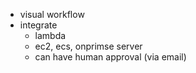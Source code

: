 - visual workflow
- integrate
    - lambda
    - ec2, ecs, onprimse server
    - can have human approval (via email)